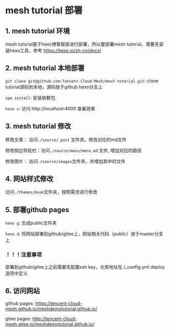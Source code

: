 # mesh tutorial 部署

## 1. mesh tutorial 环境

mesh tutorial基于hexo博客框架进行部署，所以要部署mesh tutorial，需要先安装hexo工具，参考 https://hexo.io/zh-cn/docs/

## 2. mesh tutorial 本地部署

`git clone git@github.com:Tencent-Cloud-Mesh/mesh-tutorial.git`: clone tutorial源码到本地，源码放于github hexo分支上

`npm install`: 安装依赖包

`hexo s`: 访问 http://localhost:4000 查看效果


## 3. mesh tutorial 修改

修改文章： 访问`./source/_post` 文件夹，修改对应的md文件

修改侧边导航栏：访问`./source/menu/menu.md` 文件, 增加对应的路径

修改图片： 访问`./source/images`文件夹，并增加其中的文件


## 4. 网站样式修改

访问`./themes/book`文件夹，按照需求进行修改

## 5. 部署github pages

`hexo g`:  生成public文件夹

`hexo d`:  将网站部署到github/gitee上，网站相关代码（public）放于master分支上

### ！！！注意事项

部署到github/gitee上之前需要先配置ssh key，仓库地址在./_config.yml deploy选项中定义

## 6. 访问网站

github pages: https://tencent-cloud-mesh.github.io/meshdemotutorial.github.io/

gitee pages: http://tencent-cloud-mesh.gitee.io/meshdemotutorial.github.io/

